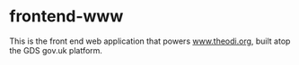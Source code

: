 # frontend-www

This is the front end web application that powers www.theodi.org, built atop the GDS gov.uk platform.
